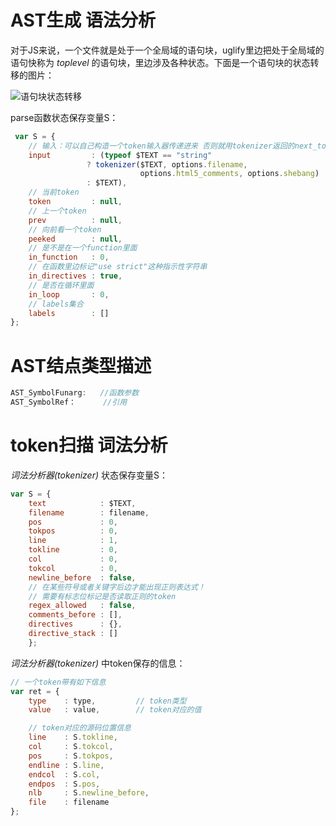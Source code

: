 AST生成 语法分析
=========
对于JS来说，一个文件就是处于一个全局域的语句块，uglify里边把处于全局域的语句快称为 _toplevel_ 的语句块，里边涉及各种状态。下面是一个语句块的状态转移的图片：


![语句块状态转移](/home/baberam/图片/a.jpg  "语句块状态转移")

parse函数状态保存变量S：

```javascript
 var S = {
	// 输入：可以自己构造一个token输入器传递进来 否则就用tokenizer返回的next_token作为输入器
	input         : (typeof $TEXT == "string"
		         ? tokenizer($TEXT, options.filename,
		                     options.html5_comments, options.shebang)
		         : $TEXT),
	// 当前token
	token         : null,
	// 上一个token
	prev          : null,
	// 向前看一个token
	peeked        : null,
	// 是不是在一个function里面
	in_function   : 0,
	// 在函数里边标记"use strict"这种指示性字符串
	in_directives : true,
	// 是否在循环里面
	in_loop       : 0,
	// labels集合
	labels        : []
};
```
AST结点类型描述
========
```javascript
AST_SymbolFunarg:	//函数参数
AST_SymbolRef：		//引用

```
token扫描 词法分析
========
_词法分析器(tokenizer)_ 状态保存变量S：

``` javascript
var S = {
	text            : $TEXT,
	filename        : filename,
	pos             : 0,
	tokpos          : 0,
	line            : 1,
	tokline         : 0,
	col             : 0,
	tokcol          : 0,
	newline_before  : false,
	// 在某些符号或者关键字后边才能出现正则表达式！
	// 需要有标志位标记是否读取正则的token
	regex_allowed   : false,
	comments_before : [],
	directives      : {},
	directive_stack : []
    }; 
```

_词法分析器(tokenizer)_ 中token保存的信息：

``` javascript
// 一个token带有如下信息
var ret = {
	type    : type,         // token类型
	value   : value,        // token对应的值

	// token对应的源码位置信息
	line    : S.tokline,
	col     : S.tokcol,
	pos     : S.tokpos,
	endline : S.line,
	endcol  : S.col,
	endpos  : S.pos,
	nlb     : S.newline_before,
	file    : filename
};
```
 